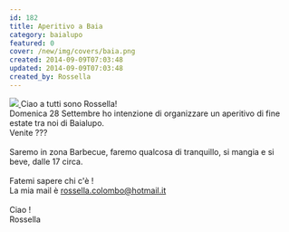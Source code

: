 ```yaml
---
id: 182
title: Aperitivo a Baia
category: baialupo
featured: 0
cover: /new/img/covers/baia.png
created: 2014-09-09T07:03:48
updated: 2014-09-09T07:03:48
created_by: Rossella
---
```


<a href="/new/img/stories/2014-09-baia-aperitivo.jpg" target="_blank">
<img  src="/new/img/stories/2014-09-baia-aperitivo.jpg" class="float-start mr-3 w-[250px] object-cover"/>
</a>
Ciao a tutti sono Rossella!<br />
Domenica 28 Settembre ho intenzione di organizzare un aperitivo di fine estate tra noi di Baialupo.<br />
Venite ???<br />
<br />
Saremo in zona Barbecue, faremo qualcosa di tranquillo, si mangia e si beve, dalle 17 circa.<br />
<br />
Fatemi sapere chi c'è !<br />
La mia mail è <a href="mailto:rossella.colombo@hotmail.it">rossella.colombo@hotmail.it</a><br />
<br />
Ciao !<br />
Rossella
